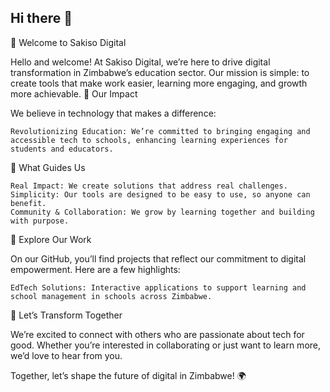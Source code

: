 ## Hi there 👋

<!--

**Here are some ideas to get you started:**

🙋‍♀️ A short introduction - what is your organization all about?
🌈 Contribution guidelines - how can the community get involved?
👩‍💻 Useful resources - where can the community find your docs? Is there anything else the community should know?
🍿 Fun facts - what does your team eat for breakfast?
🧙 Remember, you can do mighty things with the power of [Markdown](https://docs.github.com/github/writing-on-github/getting-started-with-writing-and-formatting-on-github/basic-writing-and-formatting-syntax)
-->

🌟 Welcome to Sakiso Digital

Hello and welcome! At Sakiso Digital, we’re here to drive digital transformation in Zimbabwe’s education sector. Our mission is simple: to create tools that make work easier, learning more engaging, and growth more achievable.
🚀 Our Impact

We believe in technology that makes a difference:

    Revolutionizing Education: We’re committed to bringing engaging and accessible tech to schools, enhancing learning experiences for students and educators.

🌱 What Guides Us

    Real Impact: We create solutions that address real challenges.
    Simplicity: Our tools are designed to be easy to use, so anyone can benefit.
    Community & Collaboration: We grow by learning together and building with purpose.

💼 Explore Our Work

On our GitHub, you’ll find projects that reflect our commitment to digital empowerment. Here are a few highlights:

    EdTech Solutions: Interactive applications to support learning and school management in schools across Zimbabwe.

🤝 Let’s Transform Together

We’re excited to connect with others who are passionate about tech for good. Whether you’re interested in collaborating or just want to learn more, we’d love to hear from you.

Together, let’s shape the future of digital in Zimbabwe! 🌍
